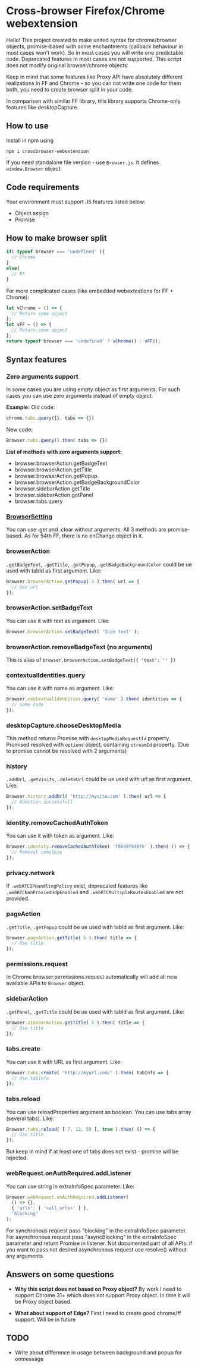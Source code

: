 # Cross-browser Firefox/Chrome webextension

Hello! This project created to make united syntax for chrome/browser objects, promise-based with some enchantments (callback behaviour in most cases won't work). So in most cases you will write one predictable code. Deprecated features in most cases are not supported. This script does not modify original browser/chrome objects.

Keep in mind that some features like Proxy API have absolutely different realizations in FF and Chrome - so you can not write one code for them both, you need to create browser split in your code.

In comparison with similar FF library, this library supports Chrome-only features like desktopCapture.

## How to use

Install in npm using

```
npm i crossbrowser-webextension
```

If you need standalone file version - use `Browser.js`. It defines `window.Browser` object.

## Code requirements

Your environment must support JS features listed below:
* Object.assign
* Promise

## How to make browser split

```javascript
if( typeof browser === 'undefined' ){
  // Chrome
}
else{
  // FF
}
```

For more complicated cases (like embedded webextestions for FF + Chrome):

```javascript
let vChrome = () => {
  // Return some object
};
let vFF = () => {
  // Return some object
};
return typeof browser === 'undefined' ? vChrome() : vFF();
```

## Syntax features

### Zero arguments support

In some cases you are using empty object as first arguments. For such cases you can use zero arguments instead of empty object.

__Example:__
Old code:

```javascript
chrome.tabs.query({}, tabs => {})
```

New code:

```javascript
Browser.tabs.query().then( tabs => {})
```

__List of methods with zero arguments support:__

* browser.browserAction.getBadgeText
* browser.browserAction.getTitle
* browser.browserAction.getPopup
* browser.browserAction.getBadgeBackgroundColor
* browser.sidebarAction.getTitle
* browser.sidebarAction.getPanel
* browser.tabs.query

### [BrowserSetting](https://developer.mozilla.org/en-US/Add-ons/WebExtensions/API/types/BrowserSetting)

You can use .get and .clear without arguments. All 3 methods are promise-based.
As for 54th FF, there is no onChange object in it.

### browserAction

`.getBadgeText`, `.getTitle`, `.getPopup`, `.getBadgeBackgroundColor` could be ue used with tabId as first argument. Like:

```javascript
Browser.browserAction.getPopup( 5 ).then( url => {
  // Use url
});
```

### browserAction.setBadgeText

You can use it with text as argument. Like:

```javascript
Browser.browserAction.setBadgeText( 'Icon text' );
```

### browserAction.removeBadgeText (no arguments)

This is alias of `browser.browserAction.setBadgeText({ 'text': '' })`

### contextualIdentities.query

You can use it with name as argument. Like:

```javascript
Browser.contextualIdentities.query( 'name' ).then( identities => {
  // Some code
});
```

### desktopCapture.chooseDesktopMedia

This method returns Promise with `desktopMediaRequestId` property.
Promised resolved with `options` object, containing `streamId` property. (Due to promise cannot be resolved with 2 arguments)

### history

`.addUrl`, `.getVisits`, `.deleteUrl` could be ue used with url as first argument. Like:

```javascript
Browser.history.addUrl( 'http://mysite.com' ).then( url => {
  // Addition successfull
});
```

### identity.removeCachedAuthToken

You can use it with token as argument. Like:

```javascript
Browser.identity.removeCachedAuthToken( 'f8k48fk48fk' ).then( () => {
  // Removal complete
});
```

### privacy.network

If `.webRTCIPHandlingPolicy` exist, deprecated features like `.webRTCNonProxiedUdpEnabled` and `.webRTCMultipleRoutesEnabled` are not provided.

### pageAction

`.getTitle`, `.getPopup` could be ue used with tabId as first argument. Like:

```javascript
Browser.pageAction.getTitle( 5 ).then( title => {
  // Use title
});
```

### permissions.request

In Chrome browser.permissions.request automatically will add all new available APIs to `Browser` object.

### sidebarAction

`.getPanel`, `.getTitle` could be ue used with tabId as first argument. Like:

```javascript
Browser.sidebarAction.getTitle( 5 ).then( title => {
  // Use title
});
```

### tabs.create

You can use it with URL as first argument. Like:

```javascript
Browser.tabs.create( 'http://myurl.com/' ).then( tabInfo => {
  // Use tabInfo
});
```

### tabs.reload

You can use reloadProperties argument as boolean. You can use tabs array (several tabs). Like:

```javascript
Browser.tabs.reload( [ 7, 12, 50 ], true ).then( () => {
  // Use title
});
```

But keep in mind if at least one of tabs does not exist - promise will be rejected.

### webRequest.onAuthRequired.addListener

You can use string in extraInfoSpec parameter. Like:

```javascript
Browser.webRequest.onAuthRequired.addListener(
  () => {},
  { 'urls': [ '<all_urls>' ] },
  'blocking'
);
```

For synchronous request pass "blocking" in the extraInfoSpec parameter.
For asynchronous request pass "asyncBlocking" in the extraInfoSpec parameter and return Promise in listener. Not documented part of all APIs: if you want to pass not desired asynchronous request use resolve() without any arguments.

## Answers on some questions

* __Why this script does not based on Proxy object?__
By work I need to support Chrome 31+ which does not support Proxy object.
In time it will be Proxy object based.

* __What about support of Edge?__
First I need to create good chrome/ff support. Will be in future


## TODO

* Write about difference in usage between background and popup for onmessage
